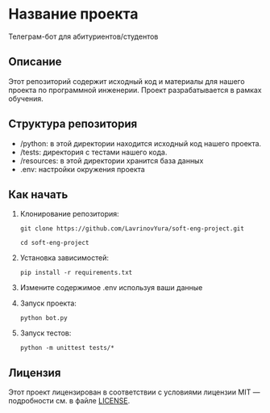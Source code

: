 # Название проекта

Телеграм-бот для абитуриентов/студентов

## Описание

Этот репозиторий содержит исходный код и материалы для нашего проекта по программной инженерии. Проект разрабатывается в рамках обучения.

## Структура репозитория

- /python: в этой директории находится исходный код нашего проекта.
- /tests: директория с тестами нашего кода.
- /resources: в этой директории хранится база данных
- .env: настройки окружения проекта
## Как начать

1. Клонирование репозитория:
    
    `git clone https://github.com/LavrinovYura/soft-eng-project.git`
   
    `cd soft-eng-project`
    

3. Установка зависимостей:
    
    `pip install -r requirements.txt`

4. Измените содержимое .env используя ваши данные


5. Запуск проекта:
    
    `python bot.py`
    

6. Запуск тестов:
    
    `python -m unittest tests/*`
    

## Лицензия

Этот проект лицензирован в соответствии с условиями лицензии MIT — подробности см. в файле [LICENSE](LICENSE).
